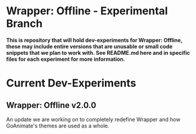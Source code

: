 # Wrapper: Offline - Experimental Branch
**This is repository that will hold dev-experiments for Wrapper: Offline, these may include entire versions that are unusable or small code snippets that we plan to work with. See README.md here and in specific files for each experiment for more information.**

# Current Dev-Experiments

## Wrapper: Offline v2.0.0
An update we are working on to completely redefine Wrapper and how GoAnimate's themes are used as a whole.

